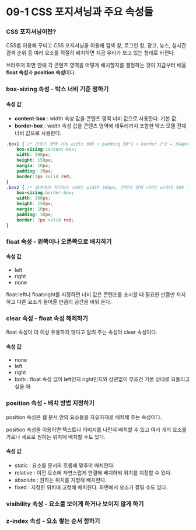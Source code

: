 # 09-1 CSS 포지셔닝과 주요 속성들

### CSS 포지셔닝이란?

CSS를 이용해 꾸미고 CSS 포지셔닝을 이용해 검색 창, 로그인 창, 광고, 뉴스, 실시간 검색 순위 등 여러 요소를 적절히 배치하면 지금 우리가 보고 있는 형태로 바뀐다.

브라우저 화면 안에 각 콘텐츠 영역을 어떻게 배치할지를 결정하는 것이 지금부터 배울 **float 속성**과 **position 속성**이다.

### box-sizing 속성 - 박스 너비 기준 정하기

#### 속성 값

* **content-box** : width 속성 값을 콘텐츠 영역 너비 값으로 사용한다. 기본 값.
* **border-box** : width 속성 값을 콘텐츠 영역에 테두리까지 포함한 박스 모델 전체 너비 값으로 사용한다.

```css
.box1 { /* 콘텐츠 영역 너비 width 300 + padding 30*2 + border 2*2 = 364px가 실제 화면에서 차지하는 너비 */
	box-sizing:content-box;
	width: 300px;
	height: 150px;
	margin: 10px;
	padding: 30px;
	border:2px solid red;
}
.box2 { /* 화면에서 차지하는 너비는 width 300px, 콘텐츠 영역 너비는 width 300 - padding 30*2 - border 2*2 = 236px */
	box-sizing:border-box;
	width: 300px;
	height: 150px;
	margin: 10px;
	padding: 30px;
	border: 2px solid red;
}
```

### float 속성 - 왼쪽이나 오른쪽으로 배치하기

#### 속성 값

* left
* right
* none

float:left나 float:right를 지정하면 너비 값은 콘텐츠를 표시할 때 필요한 만큼만 차지하고 다른 요소가 들어올 만큼의 공간을 비워 둔다.

### clear 속성 - float 속성 해제하기

float 속성이 더 이상 유용하지 않다고 알려 주는 속성이 clear 속성이다.

#### 속성 값

* none
* left
* right
* both : float 속성 값이 left인지 right인지와 상관없이 무조건 기본 상태로 되돌리고 싶을 때

### position 속성 - 배치 방법 지정하기

position 속성은 웹 문서 안의 요소들을 자유자재로 배치해 주는 속성이다.

position 속성을 이용하면 텍스트나 이미지를 나란히 배치할 수 있고 여러 개의 요소를 가로나 세로로 원하는 위치에 배치할 수도 있다.

#### 속성 값

* static : 요소를 문서의 흐름에 맞추어 배치한다.
* relative : 이전 요소에 자연스럽게 연결해 배치하되 위치를 지정할 수 있다.
* absolute : 원하는 위치를 지정해 배치한다.
* fixed : 지정한 위치에 고정해 배치한다. 화면에서 요소가 잘릴 수도 있다.

### visibility 속성 - 요소를 보이게 하거나 보이지 않게 하기

### z-index 속성 - 요소 쌓는 순서 정하기



